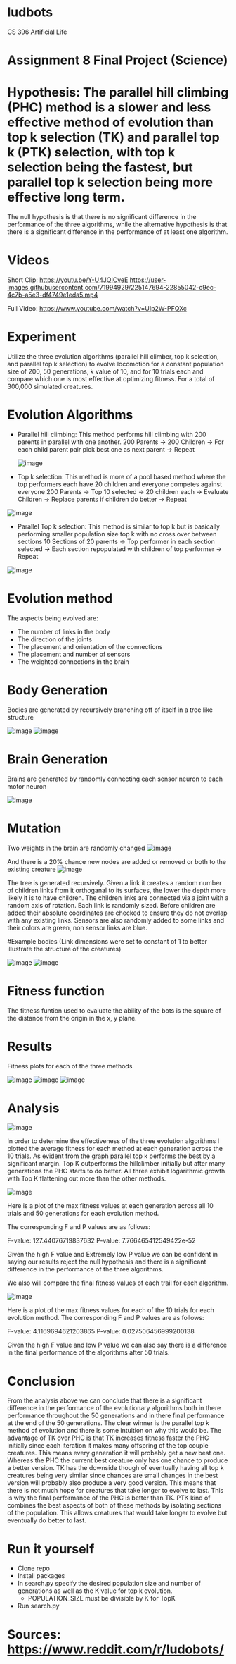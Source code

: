 # ludbots
CS 396 Artificial Life

# Assignment 8 Final Project (Science)
# Hypothesis: The parallel hill climbing (PHC) method is a slower and less effective method of evolution than top k selection (TK) and parallel top k (PTK) selection, with top k selection being the fastest, but parallel top k selection being more effective long term. 

The null hypothesis is that there is no significant difference in the performance of the three algorithms, while the alternative hypothesis is that there is a significant difference in the performance of at least one algorithm.

# Videos
Short Clip: https://youtu.be/Y-U4JQICveE
https://user-images.githubusercontent.com/71994929/225147694-22855042-c9ec-4c7b-a5e3-df4749e1eda5.mp4

Full Video: https://www.youtube.com/watch?v=UIp2W-PFQXc



# Experiment
Utilize the three evolution algorithms (parallel hill climber, top k selection, and parallel top k selection) to evolve locomotion for a constant population size of 200, 50 generations, k value of 10, and for 10 trials each and compare which one is most effective at optimizing fitness. For a total of 300,000 simulated creatures.

# Evolution Algorithms
- Parallel hill climbing: This method performs hill climbing with 200 parents in parallel with one another. 
  200 Parents -> 200 Children -> For each child parent pair pick best one as next parent -> Repeat
  
  ![image](https://user-images.githubusercontent.com/71994929/225128502-d07ca65e-74e3-4a00-a43e-40cbd4e9197b.png)

  
- Top k selection: This method is more of a pool based method where the top performers each have 20 children and everyone competes against everyone
  200 Parents -> Top 10 selected -> 20 children each -> Evaluate Children -> Replace parents if children do better -> Repeat
  
![image](https://user-images.githubusercontent.com/71994929/225134414-edaf7fb4-17e1-4758-8c9c-ecc451cc38e0.png)
  
- Parallel Top k selection: This method is similar to top k but is basically performing smaller population size top k with no cross over between sections
  10 Sections of 20 parents -> Top performer in each section selected -> Each section repopulated with children of top performer -> Repeat
  
 ![image](https://user-images.githubusercontent.com/71994929/225134452-33d006a9-3732-45f8-83dc-fbf77542dea5.png)


# Evolution method
The aspects being evolved are:
- The number of links in the body
- The direction of the joints
- The placement and orientation of the connections
- The placement and number of sensors
- The weighted connections in the brain

# Body Generation
Bodies are generated by recursively branching off of itself in a tree like structure

![image](https://user-images.githubusercontent.com/71994929/224789866-c5a0fa80-9682-451f-8ad6-ff50945dc551.png)
![image](https://user-images.githubusercontent.com/71994929/219985253-679fc2ae-9e22-400a-8149-31074bdc24b9.png)


# Brain Generation
Brains are generated by randomly connecting each sensor neuron to each motor neuron

![image](https://user-images.githubusercontent.com/71994929/221658511-99b39269-b4fc-4b36-af75-feec3664d35b.png)

# Mutation
Two weights in the brain are randomly changed
![image](https://user-images.githubusercontent.com/71994929/221658858-36d37d13-561e-4f9b-9ac7-201b0cbff512.png)

And there is a 20% chance new nodes are added or removed or both to the existing creature
![image](https://user-images.githubusercontent.com/71994929/221660146-93e3dbc3-34d6-4e8b-b442-5014139a1bf1.png)

The tree is generated recursively. Given a link it creates a random number of children links from it orthoganal to its surfaces, the lower the depth more likely it is to have children. The children links are connected via a joint with a random axis of rotation. Each link is randomly sized. Before children are added their absolute coordinates are checked to ensure they do not overlap with any existing links. Sensors are also randomly added to some links and their colors are green, non sensor links are blue.

#Example bodies (Link dimensions were set to constant of 1 to better illustrate the structure of the creatures)

![image](https://user-images.githubusercontent.com/71994929/219984596-b5018e4c-8165-41f3-bbaa-cbcd474611e7.png)
![image](https://user-images.githubusercontent.com/71994929/219984674-ba58ce83-8f07-4fed-b704-9db52cab1c14.png)

# Fitness function
The fitness funtion used to evaluate the ability of the bots is the square of the distance from the origin in the x, y plane.

# Results
Fitness plots for each of the three methods

![image](https://user-images.githubusercontent.com/71994929/224786653-cc20cd06-9d6d-4314-834b-1f61c5b7ee95.png)
![image](https://user-images.githubusercontent.com/71994929/224786709-5b68878f-ca64-44ce-aa13-ba01dc41d4a2.png)
![image](https://user-images.githubusercontent.com/71994929/224863706-8e1a474f-ad99-4225-9964-e39ed691ce05.png)
# Analysis
![image](https://user-images.githubusercontent.com/71994929/224863751-9422a564-45e6-48e3-b742-d2f01ea2ff03.png)

In order to determine the effectiveness of the three evolution algorithms I plotted the average fitness for each method at each generation across the 10 trials. As evident from the graph parallel top k performs the best by a significant margin. Top K outperforms the hillclimber initially but after many generations the PHC starts to do better. All three exhibit logarithmic growth with Top K flattening out more than the other methods.

![image](https://user-images.githubusercontent.com/71994929/225123548-4c566354-9d32-4dec-8d74-77a06db25749.png)

Here is a plot of the max fitness values at each generation across all 10 trials and 50 generations for each evolution method.

The corresponding F and P values are as follows:

F-value: 127.44076719837632
P-value: 7.766465412549422e-52

Given the high F value and Extremely low P value we can be confident in saying our results reject the null hypothesis and there is a significant difference in the performance of the three algorithms.

We also will compare the final fitness values of each trail for each algorithm.

![image](https://user-images.githubusercontent.com/71994929/225124635-5554e5af-c3e7-4856-9946-36dd4ff2d3f3.png)

Here is a plot of the max fitness values for each of the 10 trials for each evolution method.
The corresponding F and P values are as follows:

F-value: 4.1169694621203865
P-value: 0.027506456999200138

Given the high F value and low P value we can also say there is a difference in the final performance of the algorithms after 50 trials.

# Conclusion
From the analysis above we can conclude that there is a significant difference in the performance of the evolutionary algorithms both in there performance throughout the 50 generations and in there final performance at the end of the 50 generations. The clear winner is the parallel top k method of evolution and there is some intuition on why this would be. The advantage of TK over PHC is that TK increases fitness faster the PHC initially since each iteration it makes many offspring of the top couple creatures. This means every generation it will probably get a new best one. Whereas the PHC the current best creature only has one chance to produce a better version. TK has the downside though of eventually having all top k creatures being very similar since chances are small changes in the best version will probably also produce a very good version. This means that there is not much hope for creatures that take longer to evolve to last. This is why the final performance of the PHC is better than TK. PTK kind of combines the best aspects of both of these methods by isolating sections of the population. This allows creatures that would take longer to evolve but eventually do better to last.

# Run it yourself
- Clone repo
- Install packages
- In search.py specify the desired population size and number of generations as well as the K value for top k evolution.
    - POPULATION_SIZE must be divisible by K for TopK
- Run search.py

# Sources: https://www.reddit.com/r/ludobots/


